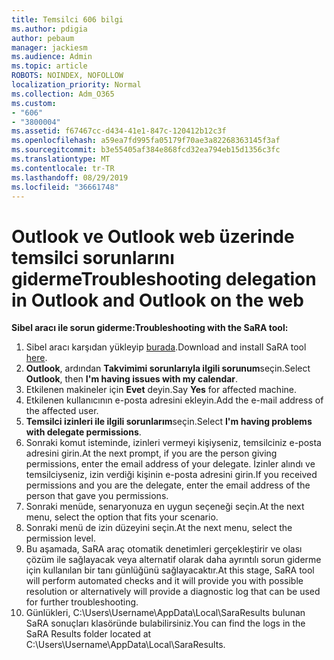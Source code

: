 ```yaml
---
title: Temsilci 606 bilgi
ms.author: pdigia
author: pebaum
manager: jackiesm
ms.audience: Admin
ms.topic: article
ROBOTS: NOINDEX, NOFOLLOW
localization_priority: Normal
ms.collection: Adm_O365
ms.custom:
- "606"
- "3800004"
ms.assetid: f67467cc-d434-41e1-847c-120412b12c3f
ms.openlocfilehash: a59ea7fd995fa05179f70ae3a82268363145f3af
ms.sourcegitcommit: b3e55405af384e868fcd32ea794eb15d1356c3fc
ms.translationtype: MT
ms.contentlocale: tr-TR
ms.lasthandoff: 08/29/2019
ms.locfileid: "36661748"
---
```

# <a name="troubleshooting-delegation-in-outlook-and-outlook-on-the-web"></a><span data-ttu-id="9cf2a-102">Outlook ve Outlook web üzerinde temsilci sorunlarını giderme</span><span class="sxs-lookup"><span data-stu-id="9cf2a-102">Troubleshooting delegation in Outlook and Outlook on the web</span></span>

<span data-ttu-id="9cf2a-103">**Sibel aracı ile sorun giderme:**</span><span class="sxs-lookup"><span data-stu-id="9cf2a-103">**Troubleshooting with the SaRA tool:**</span></span>

1. <span data-ttu-id="9cf2a-104">Sibel aracı karşıdan yükleyip [burada](https://aka.ms/SaRA-SkypeForBusinessSignIn).</span><span class="sxs-lookup"><span data-stu-id="9cf2a-104">Download and install SaRA tool [here](https://aka.ms/SaRA-SkypeForBusinessSignIn).</span></span>
1. <span data-ttu-id="9cf2a-105">**Outlook**, ardından **Takvimimi sorunlarıyla ilgili sorunum**seçin.</span><span class="sxs-lookup"><span data-stu-id="9cf2a-105">Select **Outlook**, then **I'm having issues with my calendar**.</span></span>
1. <span data-ttu-id="9cf2a-106">Etkilenen makineler için **Evet** deyin.</span><span class="sxs-lookup"><span data-stu-id="9cf2a-106">Say **Yes** for affected machine.</span></span>
1. <span data-ttu-id="9cf2a-107">Etkilenen kullanıcının e-posta adresini ekleyin.</span><span class="sxs-lookup"><span data-stu-id="9cf2a-107">Add the e-mail address of the affected user.</span></span>
1. <span data-ttu-id="9cf2a-108">**Temsilci izinleri ile ilgili sorunlarım**seçin.</span><span class="sxs-lookup"><span data-stu-id="9cf2a-108">Select **I'm having problems with delegate permissions**.</span></span>
1. <span data-ttu-id="9cf2a-109">Sonraki komut isteminde, izinleri vermeyi kişiyseniz, temsilciniz e-posta adresini girin.</span><span class="sxs-lookup"><span data-stu-id="9cf2a-109">At the next prompt, if you are the person giving permissions, enter the email address of your delegate.</span></span> <span data-ttu-id="9cf2a-110">İzinler alındı ve temsilciyseniz, izin verdiği kişinin e-posta adresini girin.</span><span class="sxs-lookup"><span data-stu-id="9cf2a-110">If you received permissions and you are the delegate, enter the email address of the person that gave you permissions.</span></span>
1. <span data-ttu-id="9cf2a-111">Sonraki menüde, senaryonuza en uygun seçeneği seçin.</span><span class="sxs-lookup"><span data-stu-id="9cf2a-111">At the next menu, select the option that fits your scenario.</span></span>
1. <span data-ttu-id="9cf2a-112">Sonraki menü de izin düzeyini seçin.</span><span class="sxs-lookup"><span data-stu-id="9cf2a-112">At the next menu, select the permission level.</span></span>
1. <span data-ttu-id="9cf2a-113">Bu aşamada, SaRA araç otomatik denetimleri gerçekleştirir ve olası çözüm ile sağlayacak veya alternatif olarak daha ayrıntılı sorun giderme için kullanılan bir tanı günlüğünü sağlayacaktır.</span><span class="sxs-lookup"><span data-stu-id="9cf2a-113">At this stage, SaRA tool will perform automated checks and it will provide you with possible resolution or alternatively will provide a diagnostic log that can be used for further troubleshooting.</span></span>
1. <span data-ttu-id="9cf2a-114">Günlükleri, C:\Users\Username\AppData\Local\SaraResults bulunan SaRA sonuçları klasöründe bulabilirsiniz.</span><span class="sxs-lookup"><span data-stu-id="9cf2a-114">You can find the logs in the SaRA Results folder located at C:\Users\Username\AppData\Local\SaraResults.</span></span>
